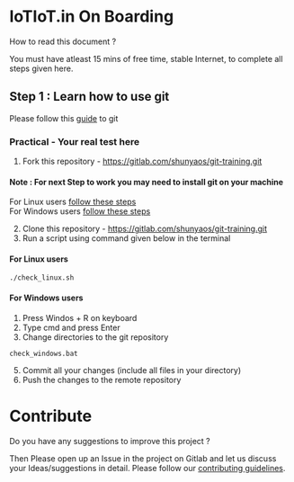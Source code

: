 # IoTIoT.in On Boarding

How to read this document ? 

You must have atleast 15 mins of free time, stable Internet, to complete all steps given here.

## Step 1 : Learn how to use git 

Please follow this [guide](git_basics.md) to git

### Practical - Your real test here

1. Fork this repository - https://gitlab.com/shunyaos/git-training.git

#### Note : For next Step to work you may need to install git on your machine
For Linux users [follow these steps](https://www.atlassian.com/git/tutorials/install-git#linux)  
For Windows users [follow these steps](https://www.atlassian.com/git/tutorials/install-git#windows)

2. Clone this repository - https://gitlab.com/shunyaos/git-training.git
3. Run a script using command given below in the terminal

#### For Linux users
```shell
./check_linux.sh
```
#### For Windows users
1. Press Windos + R on keyboard
2. Type cmd and press Enter
3. Change directories to the git repository
```shell
check_windows.bat
```
5. Commit all your changes (include all  files in your directory)
6. Push the changes to the remote repository


# Contribute
Do you have any suggestions to improve this project ? 

Then Please open up an Issue in the project on Gitlab and let us discuss your Ideas/suggestions in detail. Please follow our [contributing guidelines](CONTRIBUTING.md).
